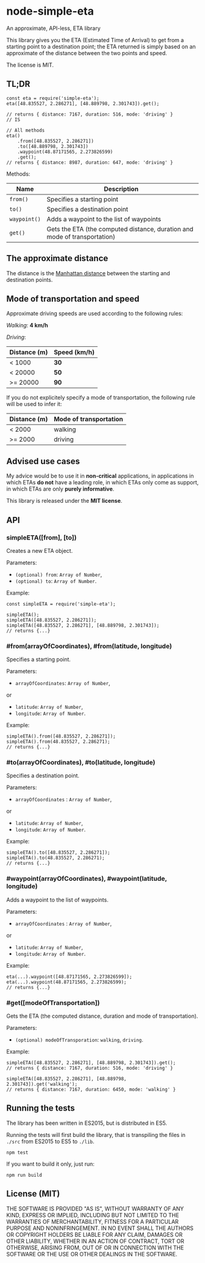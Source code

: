 # node-simple-eta
An approximate, API-less, ETA library

This library gives you the ETA (Estimated Time of Arrival) to get from a starting point to a destination point;
the ETA returned is simply based on an approximate of the distance between the two points and speed.

The license is MIT.

## TL;DR
```
const eta = require('simple-eta');
eta([48.835527, 2.286271], [48.889798, 2.301743]).get();

// returns { distance: 7167, duration: 516, mode: 'driving' }
// IS

// All methods
eta()
	.from([48.835527, 2.286271])
	.to([48.889798, 2.301743])
	.waypoint(48.87171565, 2.273826599)
	.get();
// returns { distance: 8987, duration: 647, mode: 'driving' }
```

Methods:

Name         | Description
-------------|------------
`from()`     | Specifies a starting point
`to()`       | Specifies a destination point
`waypoint()` | Adds a waypoint to the list of waypoints
`get()`      | Gets the ETA (the computed distance, duration and mode of transportation)

## The approximate distance
The distance is the [Manhattan distance](https://en.wikipedia.org/wiki/Taxicab_geometry) between the starting and destination points.

## Mode of transportation and speed
Approximate driving speeds are used according to the following rules:

_Walking_: __4 km/h__

_Driving_:

 Distance (m) | Speed (km/h)
--------------|-------------
 < 1000       | __30__
 < 20000      | __50__
 >= 20000     | __90__
 
If you do not explicitely specify a mode of transportation, the following rule will be used to infer it:

 Distance (m) | Mode of transportation
--------------|-----------------------
 < 2000       | walking
 >= 2000      | driving

## Advised use cases
My advice would be to use it in __non-critical__ applications, in applications in which ETAs __do not__ have a leading role, in which ETAs only come as support, in which ETAs are only __purely informative__.

This library is released under the __MIT license__.

## API

### simpleETA([from], [to])
Creates a new ETA object.

Parameters:

 - `(optional) from`: `Array of Number`,
 - `(optional) to`: `Array of Number`.

Example:

```
const simpleETA = require('simple-eta');

simpleETA();
simpleETA([48.835527, 2.286271]);
simpleETA([48.835527, 2.286271], [48.889798, 2.301743]);
// returns {...}
```

### #from(arrayOfCoordinates), #from(latitude, longitude)
Specifies a starting point.

Parameters:

 - `arrayOfCoordinates`: `Array of Number`,

or

 - `latitude`: `Array of Number`,
 - `longitude`: `Array of Number`.

Example:

```
simpleETA().from([48.835527, 2.286271]);
simpleETA().from(48.835527, 2.286271);
// returns {...}
```

### #to(arrayOfCoordinates), #to(latitude, longitude)
Specifies a destination point.

Parameters:

 - `arrayOfCoordinates` : `Array of Number`,

or

 - `latitude`: `Array of Number`,
 - `longitude`: `Array of Number`.

Example:

```
simpleETA().to([48.835527, 2.286271]);
simpleETA().to(48.835527, 2.286271);
// returns {...}
```

### #waypoint(arrayOfCoordinates), #waypoint(latitude, longitude)
Adds a waypoint to the list of waypoints.

Parameters:

 - `arrayOfCoordinates` : `Array of Number`,

or

 - `latitude`: `Array of Number`,
 - `longitude`: `Array of Number`.

Example:

```
eta(...).waypoint([48.87171565, 2.273826599]);
eta(...).waypoint(48.87171565, 2.273826599);
// returns {...}
```

### #get([modeOfTransportation])
Gets the ETA (the computed distance, duration and mode of transportation).

Parameters:

 - `(optional) modeOfTransporation`: `walking`, `driving`.

Example:

```
simpleETA([48.835527, 2.286271], [48.889798, 2.301743]).get();
// returns { distance: 7167, duration: 516, mode: 'driving' }

simpleETA([48.835527, 2.286271], [48.889798, 2.301743]).get('walking');
// returns { distance: 7167, duration: 6450, mode: 'walking' }
```

## Running the tests
The library has been written in ES2015, but is distributed in ES5.

Running the tests will first build the library, that is transpiling the files in `./src` from ES2015 to ES5 to `./lib`.

```
npm test
```

If you want to build it only, just run:

```
npm run build
```

## License (MIT)
THE SOFTWARE IS PROVIDED "AS IS", WITHOUT WARRANTY OF ANY KIND, EXPRESS OR IMPLIED, INCLUDING BUT NOT LIMITED TO THE WARRANTIES OF MERCHANTABILITY, FITNESS FOR A PARTICULAR PURPOSE AND NONINFRINGEMENT. IN NO EVENT SHALL THE AUTHORS OR COPYRIGHT HOLDERS BE LIABLE FOR ANY CLAIM, DAMAGES OR OTHER LIABILITY, WHETHER IN AN ACTION OF CONTRACT, TORT OR OTHERWISE, ARISING FROM, OUT OF OR IN CONNECTION WITH THE SOFTWARE OR THE USE OR OTHER DEALINGS IN THE SOFTWARE.